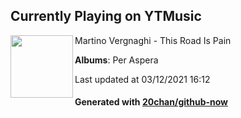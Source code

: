 ## Currently Playing on YTMusic

[<img align="left" width="100" src="https://lh3.googleusercontent.com/99EFNx_39ss_nxD3ueQKlUOgDiPO2QzZbotIa9McRArhF-gm8xcnmS8THqciGfSpeIE0q-PcBXECuEY">](https://music.youtube.com/watch?v=tskQU3Qr0dg)

Martino Vergnaghi - This Road Is Pain

**Albums**: Per Aspera

Last updated at 03/12/2021 16:12

#### Generated with [20chan/github-now](https://github.com/20chan/github-now)


<!--
**20chan/20chan** is a ✨ _special_ ✨ repository because its `README.md` (this file) appears on your GitHub profile.

Here are some ideas to get you started:

- 🔭 I’m currently working on ...
- 🌱 I’m currently learning ...
- 👯 I’m looking to collaborate on ...
- 🤔 I’m looking for help with ...
- 💬 Ask me about ...
- 📫 How to reach me: ...
- 😄 Pronouns: ...
- ⚡ Fun fact: ...
-->
